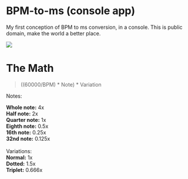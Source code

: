 <h1> BPM-to-ms (console app) </h1>
<p> My first conception of BPM to ms conversion, in a console. This is public domain, make the world a better place.</p>

![](https://i.imgur.com/n4CO21t.gif)

<h1>The Math</h1>

> ((60000/BPM) * Note) * Variation

<p>
  Notes:
  
  **Whole note:** 4x <br />
  **Half note:** 2x <br />
  **Quarter note:** 1x <br />
  **Eighth note:** 0.5x <br />
  **16th note:** 0.25x <br />
  **32nd note:** 0.125x <br />
  <br />
  Variations: <br />
  **Normal:** 1x <br />
  **Dotted:** 1.5x <br />
  **Triplet:** 0.666x <br />
</p>


